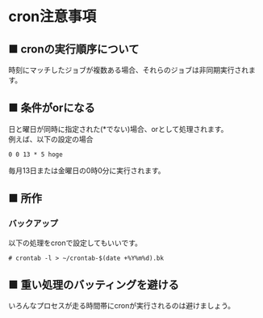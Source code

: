# cron注意事項
## ■ cronの実行順序について
時刻にマッチしたジョブが複数ある場合、それらのジョブは非同期実行されます。  

## ■ 条件がorになる
日と曜日が同時に指定された(*でない)場合、orとして処理されます。  
例えば、以下の設定の場合
```
0 0 13 * 5 hoge
```
毎月13日または金曜日の0時0分に実行されます。

## ■ 所作
### バックアップ
以下の処理をcronで設定してもいいです。
```
# crontab -l > ~/crontab-$(date +%Y%m%d).bk
```

## ■ 重い処理のバッティングを避ける
いろんなプロセスが走る時間帯にcronが実行されるのは避けましょう。
